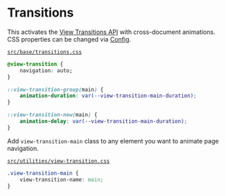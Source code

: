 # Transitions

This activates the [View Transitions API](https://developer.mozilla.org/en-US/docs/Web/API/View_Transitions_API) with cross-document animations.<br>
CSS properties can be changed via [Config](https://github.com/winduum/winduum/blob/main/src/theme/config.css).

[`src/base/transitions.css`](https://github.com/winduum/winduum/blob/main/src/base/transitions.css)

```css
@view-transition {
    navigation: auto;
}

::view-transition-group(main) {
    animation-duration: var(--view-transition-main-duration);
}

::view-transition-new(main) {
    animation-delay: var(--view-transition-main-duration);
}

```

Add `view-transition-main` class to any element you want to animate page navigation.

[`src/utilities/view-transition.css`](https://github.com/winduum/winduum/blob/main/src/utilities/view-transition.css)

```css
.view-transition-main {
    view-transition-name: main;
}
```
